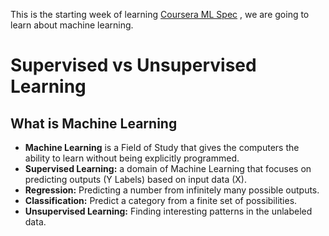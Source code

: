 
This is the starting week of learning [Coursera ML Spec](https://www.coursera.org/learn/machine-learning) , we are going to learn about machine learning. 

# Supervised vs Unsupervised Learning

## What is Machine Learning 

- **Machine Learning** is a Field of Study that gives the computers the ability to learn without being explicitly programmed.
- **Supervised Learning:** a domain of Machine Learning that focuses on predicting outputs (Y Labels) based on input data (X).
- **Regression:** Predicting a number from infinitely many possible outputs.
- **Classification:** Predict a category from a finite set of possibilities.
- **Unsupervised Learning:**  Finding interesting patterns in the unlabeled data.